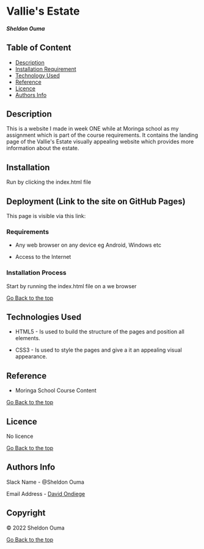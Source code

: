 # Vallie's Estate

##### Sheldon Ouma

## Table of Content

+ [Description](#description)
+ [Installation Requirement](#Installation)
+ [Technology Used](#technology-used)
+ [Reference](#reference)
+ [Licence](#licence)
+ [Authors Info](#author-Info)

## Description
<p>This is  a website I made in week ONE while at Moringa school as my assignment which is  part of the course requirements. It contains the landing page of the Vallie's Estate visually appealing website which provides more information about the estate.</p>

## Installation

<p>Run by clicking the index.html file</p>

## Deployment (Link to the site on GitHub Pages)
This page is visible via this link: 

### Requirements

* Any web browser on any device eg Android, Windows etc

* Access to the Internet

### Installation Process
<p>Start by running the index.html file on a we browser</p>

[Go Back to the top](#portfolio)
## Technologies Used
* HTML5 - Is used to build the structure of the pages and position all elements.

* CSS3 - Is used to style the pages and give a it an appealing visual appearance.

## Reference
* Moringa School Course Content

[Go Back to the top](#portfolio)

## Licence

No licence

[Go Back to the top](#portfolio)

## Authors Info

Slack Name - @Sheldon Ouma

Email Address - [David Ondiege](sheldon.ouma@student.moringaschool.com)


## Copyright

© 2022 Sheldon Ouma

[Go Back to the top](#portfolio)